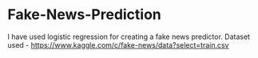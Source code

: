 # Fake-News-Prediction
I have used logistic regression for creating a fake news predictor.
Dataset used - https://www.kaggle.com/c/fake-news/data?select=train.csv
